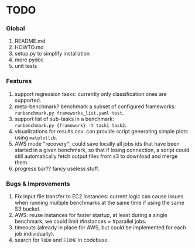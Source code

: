 # TODO

### Global
1. README.md
2. HOWTO.md
2. setup.py to simplify installation
3. more pydoc
4. unit tests

### Features
1. support regression tasks: currently only classification ones are supported. 
1. meta-benchmark? benchmark a subset of configured frameworks:\
`runbenchmark.py frameworks_list.yaml test`.
2. support list of sub-tasks in a benchmark:\
`runbenchmark.py {framework} -t task1 task2`.
3. visualizations for results.csv: can provide script generating simple plots using `matplotlib`.
4. AWS mode "recovery": could save locally all jobs ids that have been started in a given benchmark, so that if losing connection, a script could still automatically fetch output files from s3 to download and merge them.
4. progress bar?? fancy useless stuff.

### Bugs & Improvements
1. Fix input file transfer to EC2 instances: current logic can cause issues when running multiple benchmarks at the same time if using the same S3 bucket.
1. AWS: reuse instances for faster startup, at least during a single benchmark, we could limit #instances = #parallel jobs.
2. timeouts (already in place for AWS, but could be implemented for each job individually).
3. search for `TODO` and `FIXME` in codebase.
